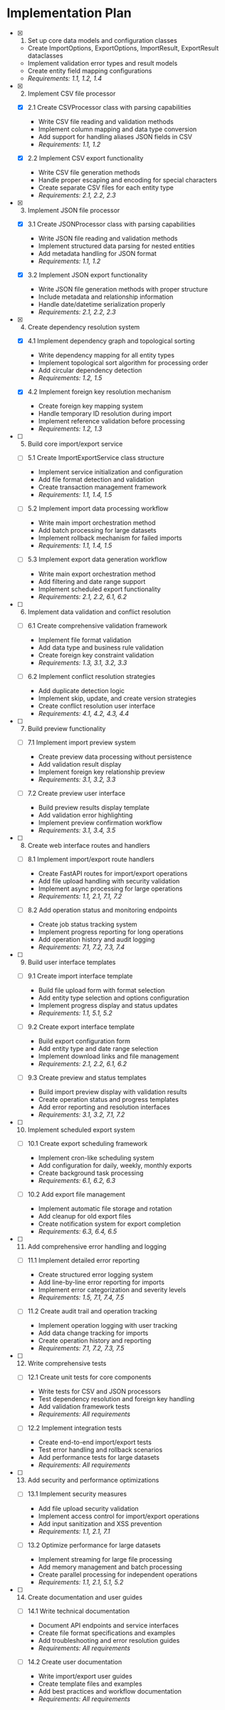 
# Implementation Plan

- [x] 1. Set up core data models and configuration classes
  - Create ImportOptions, ExportOptions, ImportResult, ExportResult dataclasses
  - Implement validation error types and result models
  - Create entity field mapping configurations
  - _Requirements: 1.1, 1.2, 1.4_

- [x] 2. Implement CSV file processor
  - [x] 2.1 Create CSVProcessor class with parsing capabilities
    - Write CSV file reading and validation methods
    - Implement column mapping and data type conversion
    - Add support for handling aliases JSON fields in CSV
    - _Requirements: 1.1, 1.2_

  - [x] 2.2 Implement CSV export functionality
    - Write CSV file generation methods
    - Handle proper escaping and encoding for special characters
    - Create separate CSV files for each entity type
    - _Requirements: 2.1, 2.2, 2.3_

- [x] 3. Implement JSON file processor
  - [x] 3.1 Create JSONProcessor class with parsing capabilities
    - Write JSON file reading and validation methods
    - Implement structured data parsing for nested entities
    - Add metadata handling for JSON format
    - _Requirements: 1.1, 1.2_

  - [x] 3.2 Implement JSON export functionality
    - Write JSON file generation methods with proper structure
    - Include metadata and relationship information
    - Handle date/datetime serialization properly
    - _Requirements: 2.1, 2.2, 2.3_

- [x] 4. Create dependency resolution system
  - [x] 4.1 Implement dependency graph and topological sorting
    - Write dependency mapping for all entity types
    - Implement topological sort algorithm for processing order
    - Add circular dependency detection
    - _Requirements: 1.2, 1.5_

  - [x] 4.2 Implement foreign key resolution mechanism
    - Create foreign key mapping system
    - Handle temporary ID resolution during import
    - Implement reference validation before processing
    - _Requirements: 1.2, 1.3_

- [ ] 5. Build core import/export service
  - [ ] 5.1 Create ImportExportService class structure
    - Implement service initialization and configuration
    - Add file format detection and validation
    - Create transaction management framework
    - _Requirements: 1.1, 1.4, 1.5_

  - [ ] 5.2 Implement import data processing workflow
    - Write main import orchestration method
    - Add batch processing for large datasets
    - Implement rollback mechanism for failed imports
    - _Requirements: 1.1, 1.4, 1.5_

  - [ ] 5.3 Implement export data generation workflow
    - Write main export orchestration method
    - Add filtering and date range support
    - Implement scheduled export functionality
    - _Requirements: 2.1, 2.2, 6.1, 6.2_

- [ ] 6. Implement data validation and conflict resolution
  - [ ] 6.1 Create comprehensive validation framework
    - Implement file format validation
    - Add data type and business rule validation
    - Create foreign key constraint validation
    - _Requirements: 1.3, 3.1, 3.2, 3.3_

  - [ ] 6.2 Implement conflict resolution strategies
    - Add duplicate detection logic
    - Implement skip, update, and create version strategies
    - Create conflict resolution user interface
    - _Requirements: 4.1, 4.2, 4.3, 4.4_

- [ ] 7. Build preview functionality
  - [ ] 7.1 Implement import preview system
    - Create preview data processing without persistence
    - Add validation result display
    - Implement foreign key relationship preview
    - _Requirements: 3.1, 3.2, 3.3_

  - [ ] 7.2 Create preview user interface
    - Build preview results display template
    - Add validation error highlighting
    - Implement preview confirmation workflow
    - _Requirements: 3.1, 3.4, 3.5_

- [ ] 8. Create web interface routes and handlers
  - [ ] 8.1 Implement import/export route handlers
    - Create FastAPI routes for import/export operations
    - Add file upload handling with security validation
    - Implement async processing for large operations
    - _Requirements: 1.1, 2.1, 7.1, 7.2_

  - [ ] 8.2 Add operation status and monitoring endpoints
    - Create job status tracking system
    - Implement progress reporting for long operations
    - Add operation history and audit logging
    - _Requirements: 7.1, 7.2, 7.3, 7.4_

- [ ] 9. Build user interface templates
  - [ ] 9.1 Create import interface template
    - Build file upload form with format selection
    - Add entity type selection and options configuration
    - Implement progress display and status updates
    - _Requirements: 1.1, 5.1, 5.2_

  - [ ] 9.2 Create export interface template
    - Build export configuration form
    - Add entity type and date range selection
    - Implement download links and file management
    - _Requirements: 2.1, 2.2, 6.1, 6.2_

  - [ ] 9.3 Create preview and status templates
    - Build import preview display with validation results
    - Create operation status and progress templates
    - Add error reporting and resolution interfaces
    - _Requirements: 3.1, 3.2, 7.1, 7.2_

- [ ] 10. Implement scheduled export system
  - [ ] 10.1 Create export scheduling framework
    - Implement cron-like scheduling system
    - Add configuration for daily, weekly, monthly exports
    - Create background task processing
    - _Requirements: 6.1, 6.2, 6.3_

  - [ ] 10.2 Add export file management
    - Implement automatic file storage and rotation
    - Add cleanup for old export files
    - Create notification system for export completion
    - _Requirements: 6.3, 6.4, 6.5_

- [ ] 11. Add comprehensive error handling and logging
  - [ ] 11.1 Implement detailed error reporting
    - Create structured error logging system
    - Add line-by-line error reporting for imports
    - Implement error categorization and severity levels
    - _Requirements: 1.5, 7.1, 7.4, 7.5_

  - [ ] 11.2 Create audit trail and operation tracking
    - Implement operation logging with user tracking
    - Add data change tracking for imports
    - Create operation history and reporting
    - _Requirements: 7.1, 7.2, 7.3, 7.5_

- [ ] 12. Write comprehensive tests
  - [ ] 12.1 Create unit tests for core components
    - Write tests for CSV and JSON processors
    - Test dependency resolution and foreign key handling
    - Add validation framework tests
    - _Requirements: All requirements_

  - [ ] 12.2 Implement integration tests
    - Create end-to-end import/export tests
    - Test error handling and rollback scenarios
    - Add performance tests for large datasets
    - _Requirements: All requirements_

- [ ] 13. Add security and performance optimizations
  - [ ] 13.1 Implement security measures
    - Add file upload security validation
    - Implement access control for import/export operations
    - Add input sanitization and XSS prevention
    - _Requirements: 1.1, 2.1, 7.1_

  - [ ] 13.2 Optimize performance for large datasets
    - Implement streaming for large file processing
    - Add memory management and batch processing
    - Create parallel processing for independent operations
    - _Requirements: 1.1, 2.1, 5.1, 5.2_

- [ ] 14. Create documentation and user guides
  - [ ] 14.1 Write technical documentation
    - Document API endpoints and service interfaces
    - Create file format specifications and examples
    - Add troubleshooting and error resolution guides
    - _Requirements: All requirements_

  - [ ] 14.2 Create user documentation
    - Write import/export user guides
    - Create template files and examples
    - Add best practices and workflow documentation
    - _Requirements: All requirements_